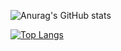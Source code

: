 ![Anurag's GitHub stats](https://github-readme-stats.vercel.app/api?username=love1yday&show_icons=true&theme=cobalt)

[![Top Langs](https://github-readme-stats.vercel.app/api/top-langs/?username=love1yday&layout=compact)](https://github.com/anuraghazra/github-readme-stats)
